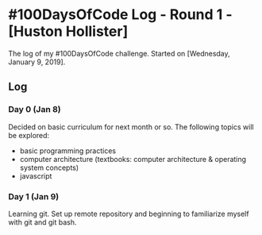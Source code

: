 # #100DaysOfCode Log - Round 1 - [Huston Hollister]

The log of my #100DaysOfCode challenge. Started on [Wednesday, January 9, 2019].

## Log

### Day 0 (Jan 8)
Decided on basic curriculum for next month or so.
The following topics will be explored:
- basic programming practices
- computer architecture (textbooks: computer architecture & operating system concepts)
- javascript

### Day 1 (Jan 9)

Learning git. Set up remote repository and beginning to familiarize myself with git and git bash.